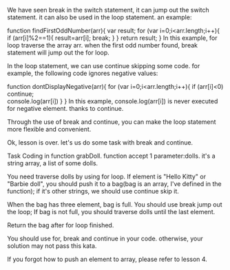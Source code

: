 We have seen break in the switch statement, it can jump out the switch statement. it can also be used in the loop statement. an example:

function findFirstOddNumber(arr){
  var result;
  for (var i=0;i<arr.length;i++){
    if (arr[i]%2==1){
      result=arr[i];
      break;
    }
  }
  return result;
}
In this example, for loop traverse the array arr. when the first odd number found, break statement will jump out the for loop.

In the loop statement, we can use continue skipping some code. for example, the following code ignores negative values:

function dontDisplayNegative(arr){
  for (var i=0;i<arr.length;i++){
    if (arr[i]<0) continue;   
    console.log(arr[i])
  }
}
In this example, console.log(arr[i]) is never executed for negative element. thanks to continue.

Through the use of break and continue, you can make the loop statement more flexible and convenient.

Ok, lesson is over. let's us do some task with break and continue.

Task
Coding in function grabDoll. function accept 1 parameter:dolls. it's a string array, a list of some dolls.

You need traverse dolls by using for loop. If element is "Hello Kitty" or "Barbie doll", you should push it to a bag(bag is an array, I've defined in the function); if it's other strings, we should use continue skip it.

When the bag has three element, bag is full. You should use break jump out the loop; If bag is not full, you should traverse dolls until the last element.

Return the bag after for loop finished.

You should use for, break and continue in your code. otherwise, your solution may not pass this kata.

If you forgot how to push an element to array, please refer to lesson 4.